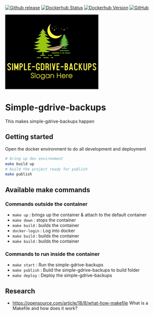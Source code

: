[![Github release](https://img.shields.io/github/v/release/rolfwessels/simple-gdrive-backups)](https://github.com/rolfwessels/simple-gdrive-backups/releases)
[![Dockerhub Status](https://img.shields.io/badge/dockerhub-ok-blue.svg)](https://hub.docker.com/r/rolfwessels/simple-gdrive-backups/tags)
[![Dockerhub Version](https://img.shields.io/docker/v/rolfwessels/simple-gdrive-backups?sort=semver)](https://hub.docker.com/r/rolfwessels/simple-gdrive-backups/tags)
[![GitHub](https://img.shields.io/github/license/rolfwessels/simple-gdrive-backups)](https://github.com/rolfwessels/simple-gdrive-backups/licence.md)

![simple-gdrive-backups](./docs/logo.png "simple-gdrive-backups")

# Simple-gdrive-backups

This makes simple-gdrive-backups happen

## Getting started

Open the docker environment to do all development and deployment

```bash
# bring up dev environment
make build up
# build the project ready for publish
make publish
```

## Available make commands

### Commands outside the container

- `make up` : brings up the container & attach to the default container
- `make down` : stops the container
- `make build` : builds the container
- `docker-login` : Log into docker
- `make build` : builds the container
- `make build` : builds the container

### Commands to run inside the container

- `make start` : Run the simple-gdrive-backups
- `make publish` : Build the simple-gdrive-backups to build folder
- `make deploy` : Deploy the simple-gdrive-backups

## Research

- <https://opensource.com/article/18/8/what-how-makefile> What is a Makefile and how does it work?
